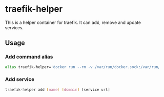 # traefik-helper

This is a helper container for traefik. It can add, remove and update services.

## Usage

### Add command alias

```bash
alias traefik-helper='docker run --rm -v /var/run/docker.sock:/var/run/docker.sock -v /home/traefik/data/config.yml:/app/config.yml -e CONTAINER_NAME=traefik fascinated/traefik-helper:latest python src/manage.py'
```

### Add service

```bash
traefik-helper add [name] [domain] [service url]
```
